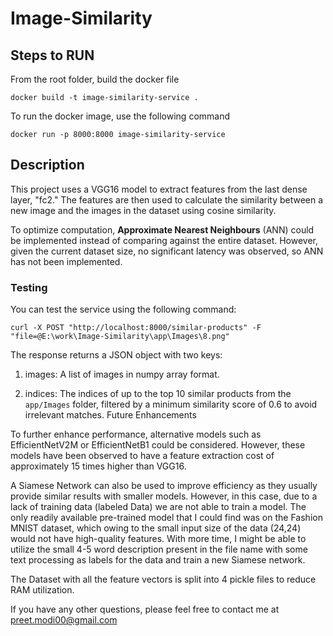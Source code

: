 # Image-Similarity

## Steps to RUN
From the root folder, build the docker file

```docker build -t image-similarity-service .```

To run the docker image, use the following command

```docker run -p 8000:8000 image-similarity-service```

## Description

This project uses a VGG16 model to extract features from the last dense layer, "fc2." The features are then used to calculate the similarity between a new image and the images in the dataset using cosine similarity. 

To optimize computation, **Approximate Nearest Neighbours** (ANN) could be implemented instead of comparing against the entire dataset. However, given the current dataset size, no significant latency was observed, so ANN has not been implemented.

### Testing

You can test the service using the following command:

```curl -X POST "http://localhost:8000/similar-products" -F "file=@E:\work\Image-Similarity\app\Images\8.png"```



The response returns a JSON object with two keys:

1) images: A list of images in numpy array format.

2) indices: The indices of up to the top 10 similar products from the `app/Images` folder, filtered by a minimum similarity score of 0.6 to avoid irrelevant matches.
Future Enhancements

To further enhance performance, alternative models such as EfficientNetV2M or EfficientNetB1 could be considered. However, these models have been observed to have a feature extraction cost of approximately 15 times higher than VGG16. 

A Siamese Network can also be used to improve efficiency as they usually provide similar results with smaller models. However, in this case, due to a lack of training data (labeled Data) we are not able to train a model. The only readily available pre-trained model that I could find was on the Fashion MNIST dataset, which owing to the small input size of the data (24,24) would not have high-quality features. With more time, I might be able to utilize the small 4-5 word description present in the file name with some text processing as labels for the data and train a new Siamese network.   

The Dataset with all the feature vectors is split into 4 pickle files to reduce RAM utilization. 

If you have any other questions, please feel free to contact me at preet.modi00@gmail.com


